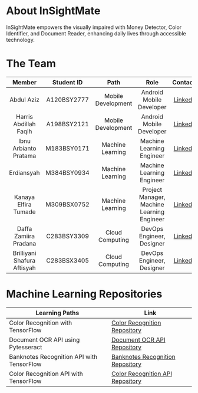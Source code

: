 # About InSightMate
InSightMate empowers the visually impaired with Money Detector, Color Identifier, and Document Reader, enhancing daily lives through accessible technology.


# The Team
|            Member             | Student ID   |        Path        |                    Role                    |                                                       Contacts                                                      |
| :---------------------------: | :----------: | :----------------: | :----------------------------------------: | :---------------------------------------------------------------------------: |
|  Abdul Aziz                   | A120BSY2777  |  Mobile Development|          Android Mobile Developer          |           [LinkedIn](https://www.linkedin.com/in/itsabdulaziz/)               |
|  Harris Abdillah Faqih        | A198BSY2121  |  Mobile Development|          Android Mobile Developer          |   [LinkedIn](https://www.linkedin.com/in/harris-faqih-485a41284/)             |
|  Ibnu Arbianto Pratama        | M183BSY0171  |  Machine Learning  |          Machine Learning Engineer         |             [LinkedIn](https://www.linkedin.com/in/ibnuarbianto/)             |
|  Erdiansyah                   | M384BSY0934  |  Machine Learning  |          Machine Learning Engineer         |    [LinkedIn](https://www.linkedin.com/in/erdiansyah-%E2%80%8E-a41a49279/)    |
|  Kanaya Elfira Tumade         | M309BSX0752  |  Machine Learning  | Project Manager, Machine Learning Engineer |            [LinkedIn](https://www.linkedin.com/in/kanayatumade/)              |
|  Daffa Zamiira Pradana        | C283BSY3309  |  Cloud Computing   |          DevOps Engineer, Designer         | [LinkedIn](https://www.linkedin.com/in/daffazp/)                              |
|  Brilliyani Shafura Aftisyah  | C283BSX3405  |  Cloud Computing   |          DevOps Engineer, Designer         | [LinkedIn](https://www.linkedin.com/in/brilliyanishaf/)                       |

# Machine Learning Repositories
| Learning Paths                                        | Link                                                                              |
| ------------------------------------------------------| ----------------------------------------------------------------------------------|
| Color Recognition with TensorFlow                     | [Color Recognition Repository](https://github.com/ibnuarz/Color_Recognition_TF) |
| Document OCR API using Pytesseract                    | [Document OCR API Repository](https://github.com/ibnuarz/DocumentOCR_API_Pytesseract) |
| Banknotes Recognition API with TensorFlow             | [Banknotes Recognition Repository](https://github.com/ibnuarz/BankNotes_API_TensorFlow) |
| Color Recognition API with TensorFlow                 | [Color Recognition API Repository](https://github.com/ibnuarz/ColorRecognition_API_TensorFlow) |

